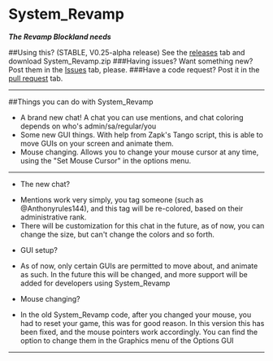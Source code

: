 # System_Revamp
___The Revamp Blockland needs___

##Using this? (STABLE, V0.25-alpha release)
See the [releases](https://github.com/Anthonyrules144/System_Revamp/releases) tab and download System_Revamp.zip
###Having issues? Want something new?
Post them in the [Issues](https://github.com/Anthonyrules144/System_Revamp/issues) tab, please.
###Have a code request?
Post it in the [pull request](https://github.com/Anthonyrules144/System_Revamp/pulls) tab.

___

##Things you can do with System_Revamp
* A brand new chat! A chat you can use mentions, and chat coloring depends on who's admin/sa/regular/you
* Some new GUI things. With help from Zapk's Tango script, this is able to move GUIs on your screen and animate them.
* Mouse changing. Allows you to change your mouse cursor at any time, using the "Set Mouse Cursor" in the options menu.

___

* The new chat?
 - Mentions work very simply, you tag someone (such as @Anthonyrules144), and this tag will be re-colored, based on their administrative rank.
 - There will be customization for this chat in the future, as of now, you can change the size, but can't change the colors and so forth.
* GUI setup?
 - As of now, only certain GUIs are permitted to move about, and animate as such. In the future this will be changed, and more support will be added for developers using System_Revamp
* Mouse changing?
 - In the old System_Revamp code, after you changed your mouse, you had to reset your game, this was for good reason. In this version this has been fixed, and the mouse pointers work accordingly. You can find the option to change them in the Graphics menu of the Options GUI

___
